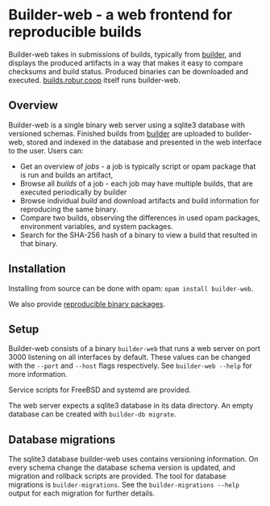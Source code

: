 # Builder-web - a web frontend for reproducible builds

Builder-web takes in submissions of builds, typically from [builder](https://github.com/roburio/builder/), and displays the produced artifacts in a way that makes it easy to compare checksums and build status.
Produced binaries can be downloaded and executed.
[builds.robur.coop](https://builds.robur.coop/) itself runs builder-web.

## Overview

Builder-web is a single binary web server using a sqlite3 database with versioned schemas.
Finished builds from [builder](https://github.com/roburio/builder/) are uploaded to builder-web, stored and indexed in the database and presented in the web interface to the user.
Users can:

* Get an overview of *jobs* - a job is typically script or opam package that is run and builds an artifact, 
* Browse all *builds* of a job - each job may have multiple builds, that are executed periodically by builder
* Browse individual *build* and download artifacts and build information for reproducing the same binary. 
* Compare two builds, observing the differences in used opam packages, environment variables, and system packages.
* Search for the SHA-256 hash of a binary to view a build that resulted in that binary.

## Installation

Installing from source can be done with opam: `opam install builder-web`.

We also provide [reproducible binary packages](https://builds.robur.coop/job/builder-web/).

## Setup

Builder-web consists of a binary `builder-web` that runs a web server on port 3000 listening on all interfaces by default.
These values can be changed with the `--port` and `--host` flags respectively.
See `builder-web --help` for more information.

Service scripts for FreeBSD and systemd are provided.

The web server expects a sqlite3 database in its data directory.
An empty database can be created with `builder-db migrate`.

## Database migrations

The sqlite3 database builder-web uses contains versioning information.
On every schema change the database schema version is updated, and migration and rollback scripts are provided.
The tool for database migrations is `builder-migrations`.
See the `builder-migrations --help` output for each migration for further details.
